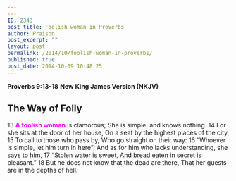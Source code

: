 ```yaml
---
---
ID: 2343
post_title: Foolish woman in Proverbs
author: Praison
post_excerpt: ""
layout: post
permalink: /2014/10/foolish-woman-in-proverbs/
published: true
post_date: 2014-10-09 10:48:25
---
```

<strong>Proverbs 9:13-18</strong>
<strong> New King James Version (NKJV)</strong>
<h2>The Way of Folly</h2>
13 <span style="color: #ff00ff;"><strong>A foolish woman</strong></span> is clamorous;
She is simple, and knows nothing.
14 For she sits at the door of her house,
On a seat by the highest places of the city,
15 To call to those who pass by,
Who go straight on their way:
16 “Whoever is simple, let him turn in here”;
And as for him who lacks understanding, she says to him,
17 “Stolen water is sweet,
And bread eaten in secret is pleasant.”
18 But he does not know that the dead are there,
That her guests are in the depths of hell.